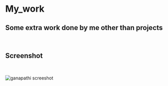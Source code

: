 # My_work
## Some extra work done by me other than projects
<br>

## Screenshot
<br>

![ganapathi screeshot](https://user-images.githubusercontent.com/75062504/137589834-aa22057e-1360-4ec5-9a9c-a9fb0cd10791.jpg)
